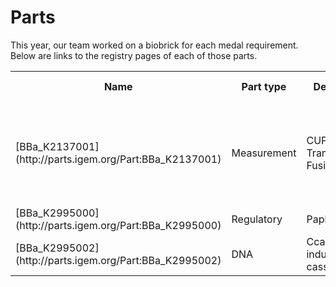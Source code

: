 # Parts

This year, our team worked on a biobrick for each medal requirement. Below are links to the registry pages of each of those parts. 

<table>
<tr>
  <th>Name</th>
  <th>Part type</th>
  <th>Description</th>
  <th>Designer</th>
  <th>Length (bp)</th>
  <th>Medal criterion</th>
</tr>
<tr>
  <td>[BBa_K2137001](http://parts.igem.org/Part:BBa_K2137001)</td>
  <td>Measurement</td>
  <td>CUP1-GFP Transcriptional Fusion</td>
  <td>Patrick Diep</td>
  <td>1,278</td>
  <td>Bronze #5 (Note: this part was not made this year. We added new characterization data to this part this year.)</td>
</tr>
<tr>
  <td>[BBa_K2995000](http://parts.igem.org/Part:BBa_K2995000)</td>
  <td>Regulatory</td>
  <td>Paph promoter</td>
  <td>Clara Fikry</td>
  <td>319</td>
  <td>Silver #1</td>
</tr>
<tr>
  <td>[BBa_K2995002](http://parts.igem.org/Part:BBa_K2995002) </td>
  <td>DNA</td>
  <td>CcaS/R inducible MetE cassette</td>
  <td>Clara Fikry</td>
  <td>2,897</td>
  <td>Gold #2</td>
</tr>
</table>
